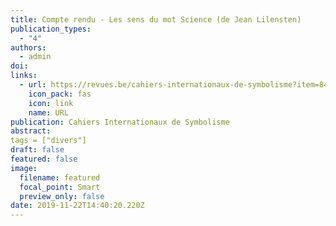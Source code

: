 ```yaml
---
title: Compte rendu - Les sens du mot Science (de Jean Lilensten)
publication_types:
  - "4"
authors:
  - admin
doi: 
links:
  - url: https://revues.be/cahiers-internationaux-de-symbolisme?item=849
    icon_pack: fas
    icon: link
    name: URL
publication: Cahiers Internationaux de Symbolisme
abstract:
tags = ["divers"]
draft: false
featured: false
image:
  filename: featured
  focal_point: Smart
  preview_only: false
date: 2019-11-22T14:40:20.220Z
---
```

